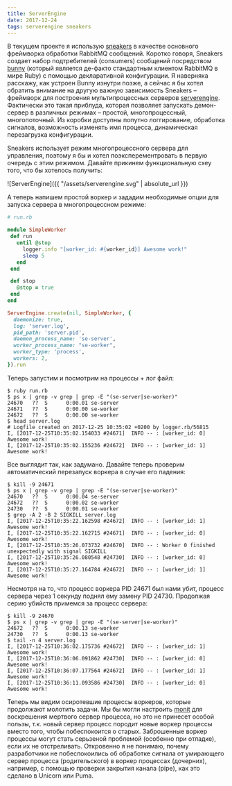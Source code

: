 ```yaml
---
title: ServerEngine
date: 2017-12-24
tags: serverengine sneakers
---
```


В текущем проекте я использую [sneakers](https://github.com/jondot/sneakers) в качестве основного фреймворка обработки RabbitMQ сообщений. Коротко говоря, Sneakers создает набор подтребителей (consumers) сообщений посредством [bunny](https://github.com/ruby-amqp/bunny) (который является де-факто стандартным клиентом RabbitMQ в мире Ruby) с помощью декларативной конфигурации. Я наверняка расскажу, как устроен Bunny изнутри позже, а сейчас я бы хотел обратить внимание на другую важную зависимость Sneakers – фреймворк для построения мультипроцессных серверов [serverengine](https://github.com/treasure-data/serverengine). Фактически это такая приблуда, которая позволяет запускать демон-сервер в различных режимах – простой, многопроцессный, многопоточный. Из коробки доступны попутно логгирование, обработка сигналов, возможность изменять имя процесса, динамическая перезагрузка конфигурации.

 Sneakers использует режим многопроцессного сервера для управления, поэтому я бы и хотел поэксперементровать в первую очередь с этим режимом. Давайте прикинем функциональную схеу того, что бы хотелось получить:

 ![ServerEngine]({{ "/assets/serverengine.svg" | absolute_url }})

 А теперь напишем простой воркер и зададим необходимые опции для запуска сервера в многопроцессном режиме:

 ```ruby
# run.rb

module SimpleWorker
  def run
    until @stop
      logger.info "[worker_id: #{worker_id}] Awesome work!"
      sleep 5
    end
  end

  def stop
    @stop = true
  end
end

 ServerEngine.create(nil, SimpleWorker, {
   daemonize: true,
   log: 'server.log',
   pid_path: 'server.pid',
   daemon_process_name: 'se-server',
   worker_process_name: "se-worker",
   worker_type: 'process',
   workers: 2,
 }).run

 ```
 Теперь запустим и посмотрим на процессы + лог файл:
 ```
 $ ruby run.rb
 $ ps x | grep -v grep | grep -E "(se-server|se-worker)"
24670   ??  S      0:00.01 se-server
24671   ??  S      0:00.00 se-worker
24672   ??  S      0:00.00 se-worker
$ head server.log
# Logfile created on 2017-12-25 10:35:02 +0200 by logger.rb/56815
I, [2017-12-25T10:35:02.154033 #24671]  INFO -- : [worker_id: 0] Awesome work!
I, [2017-12-25T10:35:02.155236 #24672]  INFO -- : [worker_id: 1] Awesome work!
 ```
 Все выглядит так, как задумано. Давайте теперь проверим автоматический перезапуск воркера в случае его падения:
 ```
 $ kill -9 24671
 $ ps x | grep -v grep | grep -E "(se-server|se-worker)"
24670   ??  S      0:00.04 se-server
24672   ??  S      0:00.02 se-worker
24730   ??  S      0:00.01 se-worker
$ grep -A 2 -B 2 SIGKILL server.log
I, [2017-12-25T10:35:22.162598 #24672]  INFO -- : [worker_id: 1] Awesome work!
I, [2017-12-25T10:35:22.162715 #24671]  INFO -- : [worker_id: 0] Awesome work!
I, [2017-12-25T10:35:26.073732 #24670]  INFO -- : Worker 0 finished unexpectedly with signal SIGKILL
I, [2017-12-25T10:35:26.080548 #24730]  INFO -- : [worker_id: 0] Awesome work!
I, [2017-12-25T10:35:27.164784 #24672]  INFO -- : [worker_id: 1] Awesome work!
 ```
 Несмотря на то, что процесс воркера PID 24671 был нами убит, процесс сервера через 1 секунду поднял ему замену PID 24730. Продолжая серию убийств примемся за процесс сервера:
 ```
$ kill -9 24670
$ ps x | grep -v grep | grep -E "(se-server|se-worker)"
24672   ??  S      0:00.13 se-worker
24730   ??  S      0:00.13 se-worker
$ tail -n 4 server.log
I, [2017-12-25T10:36:02.175736 #24672]  INFO -- : [worker_id: 1] Awesome work!
I, [2017-12-25T10:36:06.091862 #24730]  INFO -- : [worker_id: 0] Awesome work!
I, [2017-12-25T10:36:07.177564 #24672]  INFO -- : [worker_id: 1] Awesome work!
I, [2017-12-25T10:36:11.093586 #24730]  INFO -- : [worker_id: 0] Awesome work!
 ```
 Теперь мы видим осиротевшие процессы воркеров, которые продолжают молотить задачи. Мы бы могли настроить [monit](https://mmonit.com/monit/documentation/monit.html) для воскрешения мертвого сервер процесса, но это не принесет особой пользы, т.к. новый сервер процесс породит новые воркер процессы вместо того, чтобы побеспокоится о старых. Заброшенные воркер процессы могут стать серьзеной проблемой (особенно при отладке), если их не отстреливать. Откровенно я не понимаю, почему разработчики не побеспокоились об обработке сигнала от умирающего сервер процесса (родительского) в воркер процессах (дочерних), например, с помощью проверки закрытия канала (pipe), как это сделано в Unicorn или Puma.
